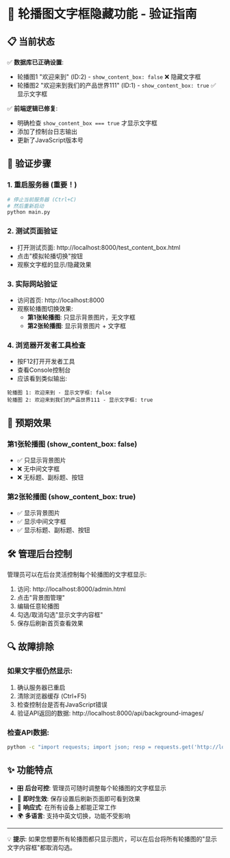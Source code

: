 # 🎯 轮播图文字框隐藏功能 - 验证指南

## 📋 当前状态

✅ **数据库已正确设置**:
- 轮播图1 "欢迎来到" (ID:2) - `show_content_box: false` ❌ 隐藏文字框
- 轮播图2 "欢迎来到我们的产品世界111" (ID:1) - `show_content_box: true` ✅ 显示文字框

✅ **前端逻辑已修复**:
- 明确检查 `show_content_box === true` 才显示文字框
- 添加了控制台日志输出
- 更新了JavaScript版本号

## 🔧 验证步骤

### 1. 重启服务器 (重要！)
```bash
# 停止当前服务器 (Ctrl+C)
# 然后重新启动
python main.py
```

### 2. 测试页面验证
- 打开测试页面: http://localhost:8000/test_content_box.html
- 点击"模拟轮播切换"按钮
- 观察文字框的显示/隐藏效果

### 3. 实际网站验证
- 访问首页: http://localhost:8000
- 观察轮播图切换效果:
  - **第1张轮播图**: 只显示背景图片，无文字框
  - **第2张轮播图**: 显示背景图片 + 文字框

### 4. 浏览器开发者工具检查
- 按F12打开开发者工具
- 查看Console控制台
- 应该看到类似输出:
```
轮播图 1: 欢迎来到 - 显示文字框: false
轮播图 2: 欢迎来到我们的产品世界111 - 显示文字框: true
```

## 🎨 预期效果

### 第1张轮播图 (show_content_box: false)
- ✅ 只显示背景图片
- ❌ 无中间文字框
- ❌ 无标题、副标题、按钮

### 第2张轮播图 (show_content_box: true)  
- ✅ 显示背景图片
- ✅ 显示中间文字框
- ✅ 显示标题、副标题、按钮

## 🛠️ 管理后台控制

管理员可以在后台灵活控制每个轮播图的文字框显示:

1. 访问: http://localhost:8000/admin.html
2. 点击"背景图管理"
3. 编辑任意轮播图
4. 勾选/取消勾选"显示文字内容框"
5. 保存后刷新首页查看效果

## 🔍 故障排除

### 如果文字框仍然显示:
1. 确认服务器已重启
2. 清除浏览器缓存 (Ctrl+F5)
3. 检查控制台是否有JavaScript错误
4. 验证API返回的数据: http://localhost:8000/api/background-images/

### 检查API数据:
```bash
python -c "import requests; import json; resp = requests.get('http://localhost:8000/api/background-images/'); print(json.dumps(resp.json(), indent=2, ensure_ascii=False))"
```

## ✨ 功能特点

- 🎛️ **后台可控**: 管理员可随时调整每个轮播图的文字框显示
- 🔄 **即时生效**: 保存设置后刷新页面即可看到效果
- 📱 **响应式**: 在所有设备上都能正常工作
- 🌍 **多语言**: 支持中英文切换，功能不受影响

---

💡 **提示**: 如果您想要所有轮播图都只显示图片，可以在后台将所有轮播图的"显示文字内容框"都取消勾选。